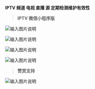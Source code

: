  **IPTV 频道 电视 直播 源 定期检测维护有效性** 





 > **IPTV 微信小程序版** 

![输入图片说明](https://images.gitee.com/uploads/images/2021/0822/224416_1506b9d0_1280996.jpeg "gh_46c49e1c96fb_430.jpg")





![输入图片说明](https://images.gitee.com/uploads/images/2021/0910/220829_1579ae6d_1280996.jpeg "微信图片_20210910220611.jpg")





![输入图片说明](https://images.gitee.com/uploads/images/2021/0910/220840_fc632c7c_1280996.jpeg "微信图片_20210910220606.jpg")





![输入图片说明](https://images.gitee.com/uploads/images/2021/0910/221028_cba2d94e_1280996.jpeg "微信图片_20210910220601.jpg")


> **赞赏支持** 

![输入图片说明](https://images.gitee.com/uploads/images/2021/0821/004518_82bf480b_1280996.jpeg "微信图片_20210821004343.jpg")

